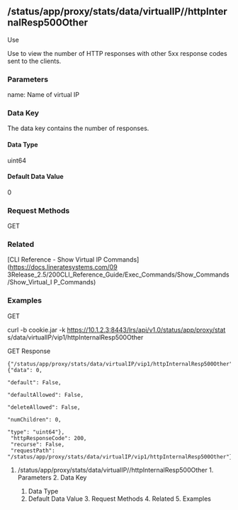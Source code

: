 ## /status/app/proxy/stats/data/virtualIP/<name>/httpInternalResp500Other

Use

Use to view the number of HTTP responses with other 5xx response codes sent to
the clients.

### Parameters

name: Name of virtual IP

### Data Key

The data key contains the number of responses.

#### Data Type

uint64

#### Default Data Value

0

### Request Methods

GET

### Related

[CLI Reference - Show Virtual IP Commands](https://docs.lineratesystems.com/09
3Release_2.5/200CLI_Reference_Guide/Exec_Commands/Show_Commands/Show_Virtual_I
P_Commands)

### Examples

GET

curl -b cookie.jar -k https://10.1.2.3:8443/lrs/api/v1.0/status/app/proxy/stat
s/data/virtualIP/vip1/httpInternalResp500Other

GET Response

    
    {"/status/app/proxy/stats/data/virtualIP/vip1/httpInternalResp500Other": {"data": 0,
                                                                                 "default": False,
                                                                                 "defaultAllowed": False,
                                                                                 "deleteAllowed": False,
                                                                                 "numChildren": 0,
                                                                                 "type": "uint64"},
     "httpResponseCode": 200,
     "recurse": False,
     "requestPath": "/status/app/proxy/stats/data/virtualIP/vip1/httpInternalResp500Other"}
    

  1. /status/app/proxy/stats/data/virtualIP/<name>/httpInternalResp500Other
    1. Parameters
    2. Data Key
      1. Data Type
      2. Default Data Value
    3. Request Methods
    4. Related
    5. Examples

